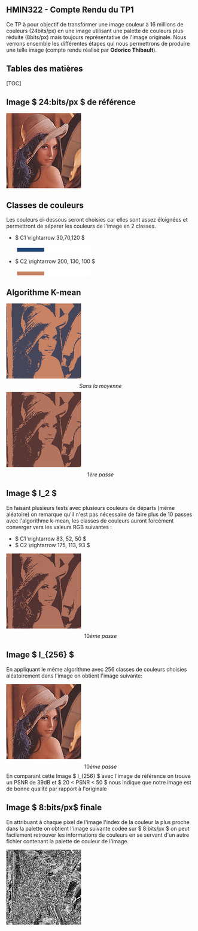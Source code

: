 ## 	HMIN322 - Compte Rendu du TP1

Ce TP à pour objectif de transformer une image couleur à 16 millions de couleurs (24bits/px) en une image utilisant une palette de couleurs plus réduite (8bits/px) mais toujours représentative de l'image originale. Nous verrons ensemble les différentes étapes qui nous permettrons de produire une telle image (compte rendu réalisé par **Odorico Thibault**).

## Tables des matières

[TOC]

## Image $ 24\:bits/px $ de référence

![lena](.README.assets/lena.png)

## Classes de couleurs

Les couleurs ci-dessous seront choisies car elles sont assez éloignées et permettront de séparer les couleurs de l'image en 2 classes.

- $ C1 \rightarrow 30,70,120 $

  <div style="position:relative;"><input style="padding-left:20px;border:none;" type="text" value="" /><div style="width:15%; height:10px; display:inline-block; background-color: #ccc; position: absolute; left: 5px; top: 5px; background-color: #1E4678;"></div><!-- Replace "#FFFFFF" to change the color --></div>

- $ C2 \rightarrow 200, 130, 100 $

   <div style="position:relative;"><input style="padding-left:20px;border:none;" type="text" value="" /><div style="width:15%; height:10px; display:inline-block; background-color: #ccc; position: absolute; left: 5px; top: 5px; background-color: #C88264;"></div><!-- Replace "#FFFFFF" to change the color --></div>

## Algorithme K-mean

![lena_init](.README.assets/lena_init.png)
$$
Sans\:la\:moyenne
$$
![lena_mean](.README.assets/lena_mean.png)
$$
1ère\:passe
$$
## Image $ I_2 $

En faisant plusieurs tests avec plusieurs couleurs de départs (même aléatoire) on remarque qu'il n'est pas nécessaire de faire plus de 10 passes avec l'algorithme k-mean, les classes de couleurs auront forcément converger vers les valeurs RGB suivantes :

- $ C1 \rightarrow 83, 52, 50 $
- $ C2 \rightarrow 175, 113, 93 $

![lena_mean100](.README.assets/lena_mean100.png)
$$
10ème\:passe
$$

## Image $ I_{256} $

En appliquant le même algorithme avec 256 classes de couleurs choisies aléatoirement dans l'image on obtient l'image suivante:

![lena_8](.README.assets/lena_8.png)
$$
10ème\:passe
$$
En comparant cette Image $ I_{256} $ avec l'image de référence on trouve un PSNR de 39dB et $ 20 < PSNR < 50 $  nous indique que notre image est de bonne qualité par rapport à l'originale

## Image $ 8\:bits/px$ finale

En attribuant à chaque pixel de l'image l'index de la couleur la plus proche dans la palette on obtient l'image suivante codée sur $ 8\:bits/px $ on peut facilement retrouver les informations de couleurs en se servant d'un autre fichier contenant la palette de couleur de l'image.

![lena_8_pgm](.README.assets/lena_8_pgm-1568889727126.png)

